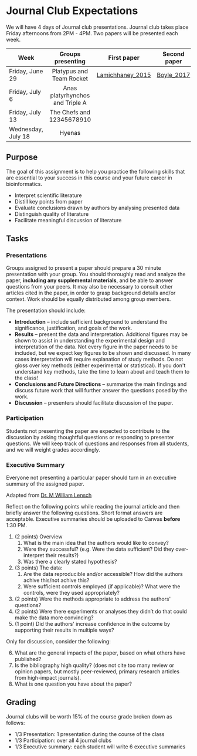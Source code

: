 # Journal Club Expectations

We will have 4 days of Journal club presentations. Journal club takes place Friday afternoons from 2PM - 4PM. Two papers will be presented each week.

| Week | Groups presenting | First paper | Second paper |
|---|:----:|:---:|:---:|
| Friday, June 29 | Platypus and Team Rocket | [Lamichhaney_2015](https://github.com/Leslie-C/2018_Bi621/blob/master/journal_clubs/01_Lamichhaney_2015.pdf) | [Boyle_2017](https://github.com/Leslie-C/2018_Bi621/blob/master/journal_clubs/02_Boyle_2017.pdf) |
| Friday, July 6 | Anas platyrhynchos and Triple A |  |  |
| Friday, July 13 | The Chefs and 12345678910 |  |  |
| Wednesday, July 18 | Hyenas |  |  |

## Purpose
The goal of this assignment is to help you practice the following skills that are essential to your success in this course and your future career in bioinformatics.
- Interpret scientific literature
- Distill key points from paper
- Evaluate conclusions drawn by authors by analysing presented data
- Distinguish quality of literature
- Facilitate meaningful discussion of literature

## Tasks
### Presentations
Groups assigned to present a paper should prepare a 30 minute presentation with your group. You should thoroughly read and analyze the paper, **including any supplemental materials**, and be able to answer questions from your peers. It may also be necessary to consult other articles cited in the paper, in order to grasp background details and/or context. Work should be equally distributed among group members.

The presentation should include:
- **Introduction** – include sufficient background to understand the significance, justification, and goals of the work.
- **Results** – present the data and interpretation. Additional figures may be shown to assist in understanding the experimental design and interpretation of the data. Not every figure in the paper needs to be included, but we expect key figures to be shown and discussed. In many cases interpretation will require explanation of study methods. Do not gloss over key methods (either experimental or statistical). If you don't understand key methods, take the time to learn about and teach them to the class!
- **Conclusions and Future Directions** – summarize the main findings and discuss future work that will further answer the questions posed by the work.
- **Discussion** – presenters should facilitate discussion of the paper.

### Participation
Students not presenting the paper are expected to contribute to the discussion by asking thoughtful questions or responding to presenter questions. We will keep track of questions and responses from all students, and we will weight grades accordingly.

### Executive Summary
Everyone not presenting a particular paper should turn in an executive summary of the assigned paper.

Adapted from [Dr. M William Lensch](https://www.novartis.com/stories/education/10-big-questions-dissect-science-papers)

Reflect on the following points while reading the journal article and then briefly answer the following questions. Short format answers are acceptable. Executive summaries should be uploaded to Canvas **before** 1:30 PM.

1.	(2 points) Overview
    1. What is the main idea that the authors would like to convey?
    2. Were they successful? (e.g. Were the data sufficient? Did they over-interpret their results?)
    3. Was there a clearly stated hypothesis?
2.	(3 points) The data:
    1. Are the data reproducible and/or accessible? How did the authors achive this/not achive this?
    2. Were sufficient controls employed (if applicable)? What were the controls, were they used appropriately?
3.	(2 points) Were the methods appropriate to address the authors' questions?
4.	(2 points) Were there experiments or analyses they didn’t do that could make the data more convincing?  
5.	(1 point) Did the authors' increase confidence in the outcome by supporting their results in multiple ways? 

Only for discussion, consider the following:

6.	What are the general impacts of the paper, based on what others have published? 
7.	Is the bibliography high quality? (does not cite too many review or opinion papers, but mostly peer-reviewed, primary research articles from high-impact journals).
8.	What is one question you have about the paper?

## Grading
Journal clubs will be worth 15% of the course grade broken down as follows:
- 1/3 Presentation: 1 presentation during the course of the class
- 1/3 Participation: over all 4 journal clubs
- 1/3 Executive summary: each student will write 6 executive summaries
